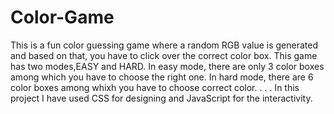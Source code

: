 # Color-Game
This is a fun color guessing game where a random RGB value is generated and based on that, you have to click over the correct color box.
This game has two modes,EASY and HARD.
In easy mode, there are only 3 color boxes among which you have to choose the right one.
In hard mode, there are 6 color boxes among whixh you have to choose correct color.
.
.
.
In this project I have used CSS for designing and JavaScript for the interactivity.
